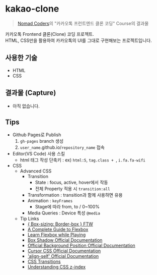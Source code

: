 # kakao-clone
> [Nomad Coders](https://academy.nomadcoders.co/)의 "카카오톡 프런트엔드 클론 코딩" Course의 결과물

카카오톡 Frontend 클론(Clone) 코딩 프로젝트.  
HTML, CSS만을 활용하여 카카오톡의 UI를 그대로 구현해보는 프로젝트입니다.

## 사용한 기술

- HTML
- CSS

## 결과물 (Capture)

- 아직 없습니다.

## Tips
- Github Pages로 Publish
    1. `gh-pages` branch 생성
    2. `user_name`.github.io/`repository_name` 접속
- Editor(VS Code) 사용 스킬
    - html 태그 작성 단축키 : ex) `html:5`, `tag.class + `, `i.fa.fa-wifi`
- CSS
    - Advanced CSS
        - Transition
            - State : focus, active, hover에서 작동
            - 전체 Property 적용 시 `transition:all`
        - Transformation : transition과 함께 사용하면 유용
        - Animation : `keyFrames`
            - Stage에 따라 from, to / 0~100%
        - Media Queries : Device 특성 `@media`
    - Tip Links
        - [{ Box-sizing: Border-box } FTW](https://www.paulirish.com/2012/box-sizing-border-box-ftw/)
        - [A Complete Guide to Flexbox](https://css-tricks.com/snippets/css/a-guide-to-flexbox/)
        - [Learn Flexbox while Playing](http://flexboxfroggy.com/#ko)
        - [Box Shadow Official Documentation](https://developer.mozilla.org/en-US/docs/Web/CSS/box-shadow)
        - [Official Background Position Official Documentation](https://developer.mozilla.org/en-US/docs/Web/CSS/background-position)
        - [Cursor CSS Official Documentation](https://developer.mozilla.org/en-US/docs/Web/CSS/cursor)
        - ['align-self' Official Documentation](https://developer.mozilla.org/en-US/docs/Web/CSS/align-self)
        - [CSS Transitions](http://css3.bradshawenterprises.com/transitions/)
        - [Understanding CSS z-index](https://developer.mozilla.org/en-US/docs/Web/CSS/CSS_Positioning/Understanding_z_index)